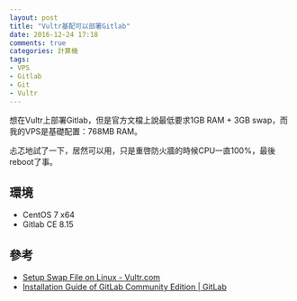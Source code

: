 ```yaml
---
layout: post
title: "Vultr基配可以部署Gitlab"
date: 2016-12-24 17:18
comments: true
categories: 計算機
tags:
- VPS
- Gitlab
- Git
- Vultr
---
```


想在Vultr上部署Gitlab，但是官方文檔上說最低要求1GB RAM + 3GB swap，而我的VPS是基礎配置：768MB RAM。

忐忑地試了一下，居然可以用，只是重啓防火牆的時候CPU一直100%，最後reboot了事。

## 環境
* CentOS 7 x64
* Gitlab CE 8.15

## 參考
* [Setup Swap File on Linux - Vultr.com](https://www.vultr.com/docs/setup-swap-file-on-linux)
* [Installation Guide of GitLab Community Edition  | GitLab](https://about.gitlab.com/downloads/#centos7)

